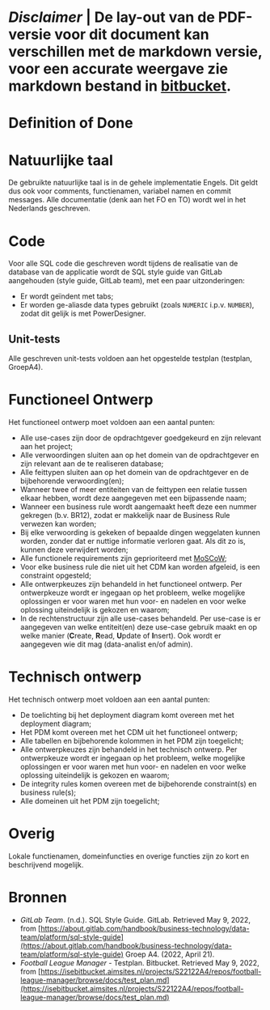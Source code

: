 # ***Disclaimer*** | De lay-out van de PDF-versie voor dit document kan verschillen met de markdown versie, voor een accurate weergave zie markdown bestand in [bitbucket](https://isebitbucket.aimsites.nl/projects/S22122A4/repos/football-league-manager/browse/docs).

# Definition of Done

# Natuurlijke taal

De gebruikte natuurlijke taal is in de gehele implementatie Engels. Dit geldt dus ook voor comments, functienamen, variabel namen en commit messages. Alle documentatie (denk aan het FO en TO) wordt wel in het Nederlands geschreven.

# Code

Voor alle SQL code die geschreven wordt tijdens de realisatie van de database van de applicatie wordt de SQL style guide van GitLab aangehouden (style guide, GitLab team), met een paar uitzonderingen:

- Er wordt geïndent met tabs;
- Er worden ge-aliasde data types gebruikt (zoals `NUMERIC` i.p.v. `NUMBER`), zodat dit gelijk is met PowerDesigner.

## Unit-tests

Alle geschreven unit-tests voldoen aan het opgestelde testplan (testplan, GroepA4).

# Functioneel Ontwerp

Het functioneel ontwerp moet voldoen aan een aantal punten:

- Alle use-cases zijn door de opdrachtgever goedgekeurd en zijn relevant aan het project;
- Alle verwoordingen sluiten aan op het domein van de opdrachtgever en zijn relevant aan de te realiseren database;
- Alle feittypen sluiten aan op het domein van de opdrachtgever en de bijbehorende verwoording(en);
- Wanneer twee of meer entiteiten van de feittypen een relatie tussen elkaar hebben, wordt deze aangegeven met een bijpassende naam;
- Wanneer een business rule wordt aangemaakt heeft deze een nummer gekregen (b.v. BR12), zodat er makkelijk naar de Business Rule verwezen kan worden;
- Bij elke verwoording is gekeken of bepaalde dingen weggelaten kunnen worden, zonder dat er nuttige informatie verloren gaat. Als dit zo is, kunnen deze verwijdert worden;
- Alle functionele requirements zijn geprioriteerd met [MoSCoW](https://nl.wikipedia.org/wiki/MoSCoW-methode);
- Voor elke business rule die niet uit het CDM kan worden afgeleid, is een constraint opgesteld;
- Alle ontwerpkeuzes zijn behandeld in het functioneel ontwerp. Per ontwerpkeuze wordt er ingegaan op het probleem, welke mogelijke oplossingen er voor waren met hun voor- en nadelen en voor welke oplossing uiteindelijk is gekozen en waarom;
- In de rechtenstructuur zijn alle use-cases behandeld. Per use-case is er aangegeven van welke entiteit(en) deze use-case gebruik maakt en op welke manier (**C**reate, **R**ead, **U**pdate of **I**nsert). Ook wordt er aangegeven wie dit mag (data-analist en/of admin).

# Technisch ontwerp

Het technisch ontwerp moet voldoen aan een aantal punten:

- De toelichting bij het deployment diagram komt overeen met het deployment diagram;
- Het PDM komt overeen met het CDM uit het functioneel ontwerp;
- Alle tabellen en bijbehorende kolommen in het PDM zijn toegelicht;
- Alle ontwerpkeuzes zijn behandeld in het technisch ontwerp. Per ontwerpkeuze wordt er ingegaan op het probleem, welke mogelijke oplossingen er voor waren met hun voor- en nadelen en voor welke oplossing uiteindelijk is gekozen en waarom;
- De integrity rules komen overeen met de bijbehorende constraint(s) en business rule(s);
- Alle domeinen uit het PDM zijn toegelicht;

# Overig

Lokale functienamen, domeinfuncties en overige functies zijn zo kort en beschrijvend mogelijk.

# Bronnen

- *GitLab Team*. (n.d.). SQL Style Guide. GitLab. Retrieved May 9, 2022, from [https://about.gitlab.com/handbook/business-technology/data-team/platform/sql-style-guide](https://about.gitlab.com/handbook/business-technology/data-team/platform/sql-style-guide) Groep A4. (2022, April 21).
- *Football League Manager* - Testplan. Bitbucket. Retrieved May 9, 2022, from [https://isebitbucket.aimsites.nl/projects/S22122A4/repos/football-league-manager/browse/docs/test_plan.md](https://isebitbucket.aimsites.nl/projects/S22122A4/repos/football-league-manager/browse/docs/test_plan.md)

